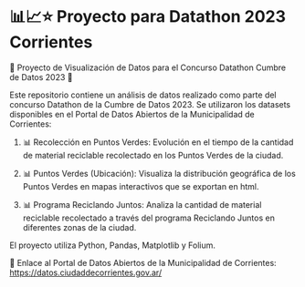 # 📊📈⭐ Proyecto para Datathon 2023 Corrientes


🌟 Proyecto de Visualización de Datos para el Concurso Datathon Cumbre de Datos 2023 🌟

Este repositorio contiene un análisis de datos realizado como parte del concurso Datathon de la Cumbre de Datos 2023. Se utilizaron los datasets disponibles en el Portal de Datos Abiertos de la Municipalidad de Corrientes:

1. 📊 Recolección en Puntos Verdes: Evolución en el tiempo de la cantidad de material reciclable recolectado en los Puntos Verdes de la ciudad.

2. 📊 Puntos Verdes (Ubicación): Visualiza la distribución geográfica de los Puntos Verdes en mapas interactivos que se exportan en html.

3. 📊 Programa Reciclando Juntos: Analiza la cantidad de material reciclable recolectado a través del programa Reciclando Juntos en diferentes zonas de la ciudad.

El proyecto utiliza Python, Pandas, Matplotlib y Folium.

🔗 Enlace al Portal de Datos Abiertos de la Municipalidad de Corrientes: https://datos.ciudaddecorrientes.gov.ar/

